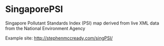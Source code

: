 # SingaporePSI
Singapore Pollutant Standards Index (PSI) map derived from live XML data from the National Environment Agency

Example site: http://stephenmccready.com/singPSI/

